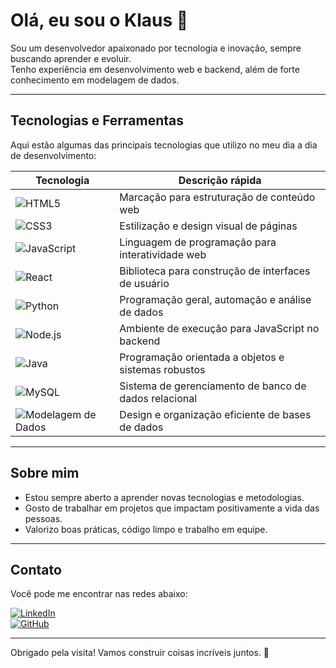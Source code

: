 # Olá, eu sou o Klaus 👋

Sou um desenvolvedor apaixonado por tecnologia e inovação, sempre buscando aprender e evoluir.  
Tenho experiência em desenvolvimento web e backend, além de forte conhecimento em modelagem de dados.  

---

## Tecnologias e Ferramentas

Aqui estão algumas das principais tecnologias que utilizo no meu dia a dia de desenvolvimento:

| Tecnologia     | Descrição rápida                           |
|----------------|-------------------------------------------|
| ![HTML5](https://img.shields.io/badge/HTML5-E34F26?style=flat&logo=html5&logoColor=white) | Marcação para estruturação de conteúdo web |
| ![CSS3](https://img.shields.io/badge/CSS3-1572B6?style=flat&logo=css3&logoColor=white)   | Estilização e design visual de páginas     |
| ![JavaScript](https://img.shields.io/badge/JavaScript-F7DF1E?style=flat&logo=javascript&logoColor=black) | Linguagem de programação para interatividade web |
| ![React](https://img.shields.io/badge/React-61DAFB?style=flat&logo=react&logoColor=black) | Biblioteca para construção de interfaces de usuário |
| ![Python](https://img.shields.io/badge/Python-3776AB?style=flat&logo=python&logoColor=white) | Programação geral, automação e análise de dados |
| ![Node.js](https://img.shields.io/badge/Node.js-339933?style=flat&logo=node.js&logoColor=white) | Ambiente de execução para JavaScript no backend |
| ![Java](https://img.shields.io/badge/Java-ED8B00?style=flat&logo=java&logoColor=white)   | Programação orientada a objetos e sistemas robustos |
| ![MySQL](https://img.shields.io/badge/MySQL-4479A1?style=flat&logo=mysql&logoColor=white) | Sistema de gerenciamento de banco de dados relacional |
| ![Modelagem de Dados](https://img.shields.io/badge/Modelagem_de_Dados-6DB33F?style=flat&logo=draw.io&logoColor=white) | Design e organização eficiente de bases de dados |

---

## Sobre mim

- Estou sempre aberto a aprender novas tecnologias e metodologias.  
- Gosto de trabalhar em projetos que impactam positivamente a vida das pessoas.  
- Valorizo boas práticas, código limpo e trabalho em equipe.  

---

## Contato

Você pode me encontrar nas redes abaixo:  

[![LinkedIn](https://img.shields.io/badge/LinkedIn-Klaus-blue?style=flat&logo=linkedin&logoColor=white)](https://www.linkedin.com/in/gregory-klaus-silva-pereira-4a0841228/)  
[![GitHub](https://img.shields.io/badge/GitHub-GregoryKz-black?style=flat&logo=github&logoColor=white)](https://github.com/GregoryKz)

---

Obrigado pela visita! Vamos construir coisas incríveis juntos. 🚀
